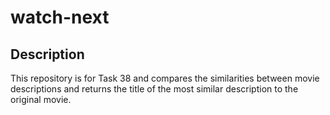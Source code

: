 # watch-next

## Description
This repository is for Task 38 and compares the similarities between movie descriptions and returns the title of the most similar description to the original movie.
